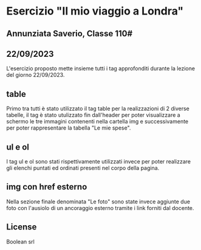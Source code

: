 # Esercizio "Il mio viaggio a Londra" 
## Annunziata Saverio, Classe 110# 
## 22/09/2023

L'esercizio proposto mette insieme tutti i tag approfonditi durante la lezione del giorno 22/09/2023.

## table
Primo tra tutti è stato utilizzato il tag table per la realizzazioni di 2 diverse tabelle, il tag è stato utulizzato fin dall'header per poter visualizzare a schermo le tre immagini contenenti nella cartella img e successivamente per poter rappresentare la tabella "Le mie spese".

## ul e ol
I tag ul e ol sono stati rispettivamente utilizzati invece per poter realizzare gli elenchi puntati ed ordinati presenti nel corpo della pagina. 

## img con href esterno
Nella sezione finale denominata "Le foto" sono state invece aggiunte due foto con l'ausiolo di un ancoraggio esterno tramite i link forniti dal docente.

## License

Boolean srl





